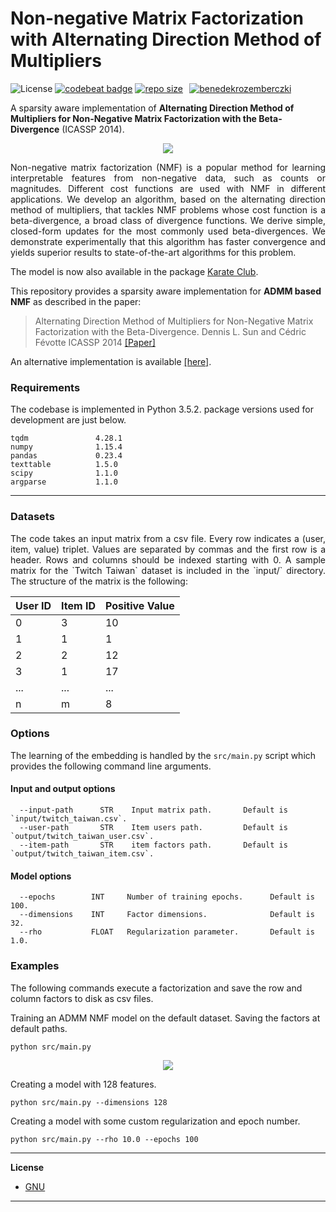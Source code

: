 Non-negative Matrix Factorization with Alternating Direction Method of Multipliers
===================================================================
![License](https://img.shields.io/github/license/benedekrozemberczki/NMFADMM.svg?color=blue) [![codebeat badge](https://codebeat.co/badges/de270c66-5fd0-4df0-b037-de5a00d49279)](https://codebeat.co/projects/github-com-benedekrozemberczki-nmfadmm-master) [![repo size](https://img.shields.io/github/repo-size/benedekrozemberczki/NMFADMM.svg)](https://github.com/benedekrozemberczki/NMFADMM/archive/master.zip)⠀[![benedekrozemberczki](https://img.shields.io/twitter/follow/benrozemberczki?style=social&logo=twitter)](https://twitter.com/intent/follow?screen_name=benrozemberczki)⠀


A sparsity aware implementation of **Alternating Direction Method of Multipliers for Non-Negative Matrix Factorization with the Beta-Divergence**  (ICASSP 2014).

<div style="text-align:center"><img src ="admm.jpg" ,width=600/></div>
<p align="justify">
Non-negative matrix factorization (NMF) is a popular method for learning interpretable features from non-negative data, such as counts or magnitudes. Different cost functions are used with NMF in different applications. We develop an algorithm, based on the alternating direction method of multipliers, that tackles NMF problems whose cost function is a beta-divergence, a broad class of divergence functions. We derive simple, closed-form updates for the most commonly used beta-divergences. We demonstrate experimentally that this algorithm has faster convergence and yields superior results to state-of-the-art algorithms for this problem.</p>

The model is now also available in the package [Karate Club](https://github.com/benedekrozemberczki/karateclub).

This repository provides a sparsity aware implementation for **ADMM based NMF** as described in the paper:

> Alternating Direction Method of Multipliers for Non-Negative Matrix Factorization with the Beta-Divergence.
> Dennis L. Sun and Cédric Févotte 
> ICASSP 2014
> [[Paper]](http://statweb.stanford.edu/~dlsun/papers/nmf_admm.pdf)

An alternative implementation is available [[here]](https://github.com/oeufracio/NMF_ADMM_LR).

### Requirements

The codebase is implemented in Python 3.5.2. package versions used for development are just below.
```
tqdm               4.28.1
numpy              1.15.4
pandas             0.23.4
texttable          1.5.0
scipy              1.1.0
argparse           1.1.0
```

-----------------------------------------------------------------

### Datasets
<p align="justify">
The code takes an input matrix from a csv file. Every row indicates a (user, item, value) triplet. Values are separated by commas and the first row is a header. Rows and columns should be indexed starting with 0. A sample matrix for the `Twitch Taiwan` dataset is included in the  `input/` directory. The structure of the matrix is the following:</p>

| **User ID** | **Item ID** | **Positive Value** | 
| --- | --- | --- |
| 0 | 3 |10 |
| 1 | 1 |1 |
| 2 | 2 |12 |
| 3 | 1 |17 |
| ... | ... |... |
| n | m |8 |

### Options

The learning of the embedding is handled by the `src/main.py` script which provides the following command line arguments.

#### Input and output options

```
  --input-path      STR    Input matrix path.       Default is `input/twitch_taiwan.csv`.
  --user-path       STR    Item users path.         Default is `output/twitch_taiwan_user.csv`.
  --item-path       STR    item factors path.       Default is `output/twitch_taiwan_item.csv`.
```

#### Model options

```
  --epochs        INT     Number of training epochs.      Default is 100. 
  --dimensions    INT     Factor dimensions.              Default is 32.
  --rho           FLOAT   Regularization parameter.       Default is 1.0.
```

### Examples

The following commands execute a factorization and save the row and column factors to disk as csv files.

Training an ADMM NMF model on the default dataset. Saving the factors at default paths.
```
python src/main.py
```
<p align="center">
<img style="float: center;" src="admm_run_example.jpg">
</p>

Creating a model with 128 features.
```
python src/main.py --dimensions 128
```
Creating a model with some custom regularization and epoch number.
```
python src/main.py --rho 10.0 --epochs 100
```


--------------------------------------------------------------------------------

**License**

- [GNU](https://github.com/benedekrozemberczki/NMFADMM/blob/master/LICENSE)

--------------------------------------------------------------------------------
